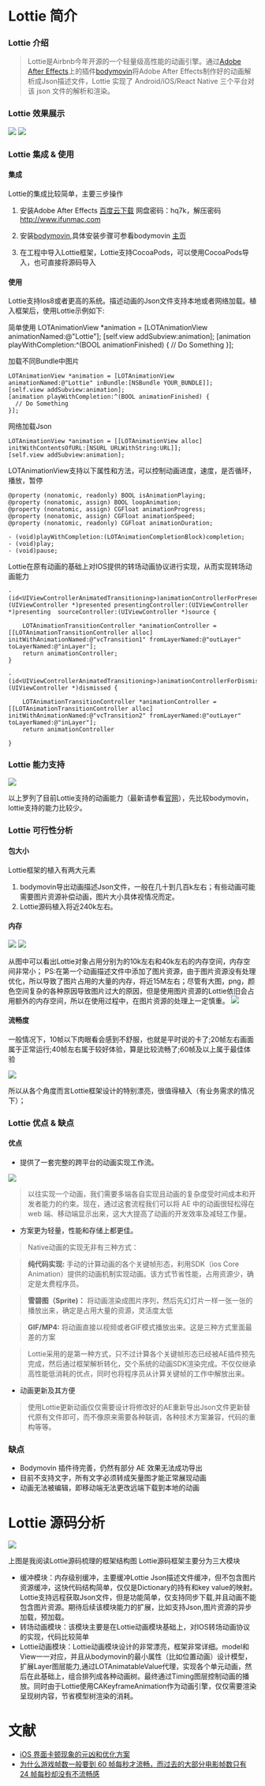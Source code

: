 # Lottie 简介



### Lottie 介绍

>Lottie是Airbnb今年开源的一个轻量级高性能的动画引擎。通过[Adobe After Effects](http://www.adobe.com/products/aftereffects.html)上的插件[bodymovin](https://github.com/bodymovin/bodymovin)将Adobe After Effects制作好的动画解析成Json描述文件，Lottie 实现了 Android/iOS/React Native 三个平台对该 json 文件的解析和渲染。


### Lottie 效果展示

![](https://github.com/Ambtion/ambtion.github.io/blob/master/imageSource/Lottie/gifs/Community%202_3.gif?raw=ture)
![](https://github.com/Ambtion/ambtion.github.io/blob/master/imageSource/Lottie/gifs/Examples1.gif?raw=ture)

### Lottie 集成 & 使用

#### 集成
Lottie的集成比较简单，主要三步操作

1. 安装Adobe After Effects [百度云下载](https://pan.baidu.com/s/1slnL5ox) 网盘密码：hq7k，解压密码 http://www.ifunmac.com

2. 安装[bodymovin](https://github.com/bodymovin/bodymovin),具体安装步骤可参看bodymovin [主页](https://github.com/bodymovin/bodymovin)
3. 在工程中导入Lottie框架，Lottie支持CocoaPods，可以使用CocoaPods导入，也可直接将源码导入

#### 使用
Lottie支持Ios8或者更高的系统。描述动画的Json文件支持本地或者网络加载。植入框架后，使用Lottie示例如下:

简单使用
	LOTAnimationView *animation = [LOTAnimationView animationNamed:@"Lottie"];
	[self.view addSubview:animation];
	[animation playWithCompletion:^(BOOL animationFinished) {
	  // Do Something
	}];

加载不同Bundle中图片
	
	LOTAnimationView *animation = [LOTAnimationView animationNamed:@"Lottie" inBundle:[NSBundle YOUR_BUNDLE]];
	[self.view addSubview:animation];
	[animation playWithCompletion:^(BOOL animationFinished) {
	  // Do Something
	}];

网络加载Json

	LOTAnimationView *animation = [[LOTAnimationView alloc] initWithContentsOfURL:[NSURL URLWithString:URL]];
	[self.view addSubview:animation];
	
LOTAnimationView支持以下属性和方法，可以控制动画进度，速度，是否循环，播放，暂停

	@property (nonatomic, readonly) BOOL isAnimationPlaying;
	@property (nonatomic, assign) BOOL loopAnimation;
	@property (nonatomic, assign) CGFloat animationProgress;
	@property (nonatomic, assign) CGFloat animationSpeed;
	@property (nonatomic, readonly) CGFloat animationDuration;

	- (void)playWithCompletion:(LOTAnimationCompletionBlock)completion;
	- (void)play;
	- (void)pause;
	 
Lottie在原有动画的基础上对IOS提供的转场动画协议进行实现，从而实现转场动画能力
	
	-(id<UIViewControllerAnimatedTransitioning>)animationControllerForPresentedController:(UIViewController *)presented presentingController:(UIViewController *)presenting  sourceController:(UIViewController *)source {
	
		LOTAnimationTransitionController *animationController = [[LOTAnimationTransitionController alloc] initWithAnimationNamed:@"vcTransition1" fromLayerNamed:@"outLayer" toLayerNamed:@"inLayer"];
		return animationController;
	}
	
	- (id<UIViewControllerAnimatedTransitioning>)animationControllerForDismissedController:(UIViewController *)dismissed {
	
	   	LOTAnimationTransitionController *animationController = [[LOTAnimationTransitionController alloc] initWithAnimationNamed:@"vcTransition2" fromLayerNamed:@"outLayer" toLayerNamed:@"inLayer"];
	   	return animationController
	   	
	}

### Lottie 能力支持
![](https://github.com/Ambtion/ambtion.github.io/blob/master/imageSource/Lottie/lottie_support.png?raw=ture)

以上罗列了目前Lottie支持的动画能力（最新请参看[官网](https://airbnb.design/introducing-lottie/)），先比较bodymovin，lottie支持的能力比较少。

### Lottie 可行性分析

#### 包大小
Lottie框架的植入有两大元素
1. bodymovin导出动画描述Json文件，一般在几十到几百k左右；有些动画可能需要图片资源补偿动画，图片大小具体视情况而定。
2. Lottie源码植入将近240k左右。

#### 内存

![](https://github.com/Ambtion/ambtion.github.io/blob/master/imageSource/Lottie/lottie_memory_pic1.png?raw=ture)
![](https://github.com/Ambtion/ambtion.github.io/blob/master/imageSource/Lottie/lottile_memory_pic2.png?raw=ture)

从图中可以看出Lottie对象占用分别为的10k左右和40k左右的内存空间，内存空间非常小；
PS:在第一个动画描述文件中添加了图片资源，由于图片资源没有处理优化，所以导致了图片占用的大量的内存，将近15M左右；尽管有大图，png，颜色空间复杂的各种原因导致图片过大的原因，但是使用图片资源的Lottie依旧会占用额外的内存空间，所以在使用过程中，在图片资源的处理上一定慎重。
![](https://github.com/Ambtion/ambtion.github.io/blob/master/imageSource/Lottie/lottile_memory_pic3.png?raw=ture)

#### 流畅度
一般情况下，10帧以下肉眼看会感到不舒服，也就是平时说的卡了;20帧左右画面属于正常运行;40帧左右属于较好体验，算是比较流畅了;60帧及以上属于最佳体验

![](https://github.com/Ambtion/ambtion.github.io/blob/master/imageSource/Lottie/lottile_memory_pic4.png?raw=ture)

所以从各个角度而言Lottie框架设计的特别漂亮，很值得植入（有业务需求的情况下）；


### Lottie 优点 & 缺点

#### 优点

* 提供了一套完整的跨平台的动画实现工作流。

![](https://github.com/Ambtion/ambtion.github.io/blob/master/imageSource/Lottie/lottie_archive.png?raw=ture)

>以往实现一个动画，我们需要多端各自实现且动画的复杂度受时间成本和开发者能力的约束。现在，通过这套流程我们可以将 AE 中的动画很轻松得在 web 端、移动端显示出来，这大大提高了动画的开发效率及减轻工作量。

* 方案更为轻量，性能和存储上都更佳。

>Native动画的实现无非有三种方式：

>**纯代码实现:** 手动的计算动画的各个关键帧形态，利用SDK（ios Core Animation）提供的动画机制实现动画。该方式节省性能，占用资源少，确定是太费程序员。

>**雪碧图（Sprite)：** 将动画渲染成图片序列，然后先幻灯片一样一张一张的播放出来，确定是占用大量的资源，灵活度太低

>**GIF/MP4:** 将动画直接以视频或者GIF模式播放出来。这是三种方式里面最差的方案

>Lottie采用的是第一种方式，只不过计算各个关键帧形态已经被AE插件预先完成，然后通过框架解析转化，交个系统的动画SDK渲染完成。不仅仅继承高性能低消耗的优点，同时也将程序员从计算关键帧的工作中解放出来。

* 动画更新及其方便

>使用Lottie更新动画仅仅需要设计将修改好的AE重新导出Json文件更新替代原有文件即可，而不像原来需要各种联调，各种技术方案兼容，代码的重构等等。

### 缺点

* Bodymovin 插件待完善，仍然有部分 AE 效果无法成功导出
* 目前不支持文字，所有文字必须转成矢量图才能正常展现动画
* 动画无法被编辑，即移动端无法更改远端下载到本地的动画


# Lottie 源码分析

![](https://github.com/Ambtion/ambtion.github.io/blob/master/imageSource/Lottie/Lottie_code_archive.png?raw=ture)

上图是我阅读Lottie源码梳理的框架结构图
Lottie源码框架主要分为三大模块

* 缓冲模块：内存级别缓冲，主要缓冲Lottie Json描述文件缓冲，但不包含图片资源缓冲，这快代码结构简单，仅仅是Dictionary的持有和key value的映射。Lottie支持远程获取Json文件，但是功能简单，仅支持同步下载,并且动画不能包含图片资源。期待后续该模块能力的扩展，比如支持Json,图片资源的异步加载，预加载。
* 转场动画模块：该模块主要是在Lottie动画模块基础上，对IOS转场动画协议的实现，代码比较简单
* Lottie动画模块：Lottie动画模块设计的非常漂亮，框架非常详细。model和View一一对应，并且从bodymovin的最小属性（比如位置动画）设计模型，扩展Layer图层能力,通过LOTAnimatableValue代理，实现各个单元动画，然后在此基础上，组合排列成各种动画树。最终通过Timing图层控制动画的播放。同时由于Lottie使用CAKeyframeAnimation作为动画引擎，仅仅需要渲染呈现树内容，节省模型树渲染的消耗。

# 文献
* [iOS 界面卡顿现象的元凶和优化方案](http://blog.sina.com.cn/s/blog_e78e94c20102vyf0.html)
* [为什么游戏帧数一般要到 60 帧每秒才流畅，而过去的大部分电影帧数只有 24 帧每秒却没有不流畅感](https://www.zhihu.com/question/21081976)
